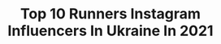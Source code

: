 ---
title: Top 10 Runners Instagram Influencers In Ukraine In 2021
description: >-
  Find top runners Instagram influencers in Ukraine in 2021. Most popular hashtags: #training #motivation #nature #sportgirl.
platform: Instagram
hits: 11
text_top: Discover the most popular Instagram accounts on inBeat.
text_bottom: Our platform has 11 Instagram influencers like this in Ukraine for you to collaborate.
profiles:
  - username: "lidabasmat"
    fullname: >-
      Cycling Life 🚴🏼‍♀️
    bio: >-
      Code FXlidabasmat15 for -15% @montonsports . Road racing cyclist: 175 km - done Runner: marathon - done. . Collaboration -DM or lida.basmat@gmail.com
    location: "Ukraine"
    followers: 23886
    engagement: 363
    commentsToLikes: 0.035760
    id: ck0vx12tywlug0i19g6j0bmw6
    verified: false
    hashtags: "#women, #lookcycle, #athleticwomen, #cycling"
  - username: "svitlana_parkhomchuk"
    fullname: >-
      Svitlana Slychko | Sports Mom
    bio: >-
      🤱🏻Mom of Mark 🤸🏻‍♀️Climber | Runner | OCR 🥉OCR Euro Champs’19 AG 🏆Race Nation Winner 2018-2019
    location: "Ukraine"
    followers: 6667
    engagement: 552
    commentsToLikes: 0.044808
    id: ck5ce5rdhkdkw0i11x1wtjel5
    verified: false
    hashtags: "#ocr, #racenation, #puma, #bisonrace"
  - username: "ivanna.kyba"
    fullname: >-
      I v a n n a
    bio: >-
      🤍Ternopil🤍2-nd Runner-Up Miss Ternopil 2016 🇺🇦@selfiemodelsgroup @intermodelsma Turkey @icemodelsistanbul Work page @photo_ivannakyba 📸📸📸
    location: "Ukraine"
    followers: 7581
    engagement: 689
    commentsToLikes: 0.020562
    id: ckaorzy7wpiwv0i78n6vuamx7
    verified: false
    hashtags: "#mood, #ternopilgram, #beauty, #summer"
  - username: "stavnicha_dasha"
    fullname: >-
      Даша Ставнича🐆
    bio: >-
      Fitness Coach 🔥Functional🔥TRX🔥CrossFit🔥Stretching 💪 Тренировки>с умом>на результат. 🏆МС-по лёгкой атлетики,Призёр чемпионат Мира и Европы. ❤️Авторский
    location: "Ukraine"
    followers: 10806
    engagement: 1243
    commentsToLikes: 0.037012
    id: ck8tds9r44l770j78hijdqls0
    verified: false
    hashtags: "#tracknation, #trackandfield, #runnersofinsta, #nikewoman"
  - username: "_julia_kushka"
    fullname: >-
      𝐉𝐮𝐥𝐢𝐚 𝐊𝐮𝐬𝐡𝐤𝐚
    bio: >-
      𝚃𝚛𝚊𝚌𝚔 𝚊𝚗𝚍 𝙵𝚒𝚎𝚕𝚍♥️ 𝙼𝚊𝚜𝚝𝚎𝚛 𝚘𝚏 𝚜𝚙𝚘𝚛𝚝 𝟸𝟹 𝚢. 𝚘.
    location: "Ukraine"
    followers: 36335
    engagement: 1440
    commentsToLikes: 0.022804
    id: ckap9z5hru2q20i78m4liwooa
    verified: false
    hashtags: "#running, #body, #fitgirl, #relaxtime"
  - username: "lyakhova.olga.800"
    fullname: >-
      Ольга Ляховая💙💛
    bio: >-
      Nike athlete European Championship 🥈🥉🥉🥉 2014/2017/2018/2019 Olympic Games 2016 European Games 🥇🥇
    location: "Ukraine"
    followers: 14783
    engagement: 1140
    commentsToLikes: 0.025612
    id: ck5q9u60od02v0i11ig29ja1h
    verified: false
    hashtags: "#trainingcamp, #lyakhovaolga, #kenya, #nikeathlete"
  - username: "pozhyhanova"
    fullname: >-
      Viktoriia Pozhyhanova
    bio: >-
      IRONMAN CERTIFIED COACH🏊‍♂️🚴🏃‍♂️ Distance training program 🚴‍♂️🏃 Cycling coach🚴 Guru fit system Ukraine🚴‍♀️ Body designer🍔🍟🥤 Love🍷🛩🏕 😻
    location: "Ukraine"
    followers: 4996
    engagement: 2552
    commentsToLikes: 0.035195
    id: ck9wd0tctdjr80j78od3rxs08
    verified: false
    hashtags: "#girlsonbikes, #cannondale, #supersixevo, #cyclingbabes"
  - username: "romariokrav"
    fullname: >-
      𝐑𝐎𝐌𝐀𝐍 𝐓𝐑𝐀𝐕𝐄𝐋𝐄𝐑
    bio: >-
      24 | Track&Field🏃‍♂️ | Travel | Graphic design European championships🏅2013,2014,2015,2016,2017 Life in my frames 🖼 📧c-kravzavilla@mail.ru
    location: "Ukraine"
    followers: 30496
    engagement: 378
    commentsToLikes: 0.086077
    id: ck8t22o6vxzsa0j78js579yrx
    verified: false
    hashtags: "#earthescope, #worldofwanderlust, #croatiatravel, #exploringglobe"
  - username: "a_p_r_i_o_r_i"
    fullname: >-
      Maks Putria
    bio: >-
      💪Мастер-тренер тренажёрного 🤼‍♂️МС Украины Панкратион 🏋🏽‍♂️Победитель, призёр турниров по CrossFit 🏃‍♂️Победитель, призёр турниров забегов OCR
    location: "Ukraine"
    followers: 17772
    engagement: 219
    commentsToLikes: 0.064857
    id: ck5ce5v47kdtn0i11md0wu5d1
    verified: false
    hashtags: "#ocrlife, #ocr, #powerlift, #crossfit"
  - username: "ekaterinakostenko_"
    fullname: >-
      Екатерина  Костенко
    bio: >-
      Kharkiv. Ukraine Альбом воспоминаний 🤍 👩‍🍳, 🇫🇷, 🎨, 🏊‍♂️, 🏋🏻‍♀️, 🏀
    location: "Ukraine"
    followers: 2439
    engagement: 1014
    commentsToLikes: 0.070311
    id: ck9hbvsdxio0w0j784x3va6gs
    verified: false
    hashtags: "#flatlay, #motivation, #picoftheday, #lausanne"
---
